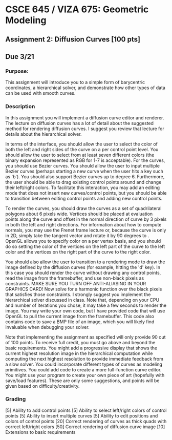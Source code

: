 # CSCE 645 / VIZA 675: Geometric Modeling

## Assignment 2: Diffusion Curves [100 pts]

## Due 3/21

### Purpose:

This assignment will introduce you to a simple form of barycentric coordinates, a hierarchical solver, and demonstrate how other types of data can be used with smooth curves.

### Description

In this assignment you will implement a diffusion curve editor and renderer. The lecture on diffusion curves has a lot of detail about the suggested method for rendering diffusion curves. I suggest you review that lecture for details about the hierarchical solver.

In terms of the interface, you should allow the user to select the color of both the left and right sides of the curve on a per control point level. You should allow the user to select from at least seven different colors (the binary expansion represented as RGB for 1-7 is acceptable). For the curves, you should use Bezier curves. You should allow the user to input multiple Bezier curves (perhaps starting a new curve when the user hits a key such as 'b'). You should also support Bezier curves up to degree 6. Furthermore, the user should be able to drag existing control points around and change their left/right colors. To facilitate this interaction, you may add an editing mode that does not insert new curves/control points, but you should be able to transition between editing control points and adding new control points.

To render the curves, you should draw the curves as a set of quadrilateral polygons about 6 pixels wide. Vertices should be placed at evaluation points along the curve and offset in the normal direction of curve by 3 pixels in both the left and right directions. For information about how to compute normals, you may use the Frenet frame lecture or, because the curve is only in 2D, simply take the tangent vector and rotate it by 90 degrees to . OpenGL allows you to specify color on a per vertex basis, and you should do so setting the color of the vertices on the left part of the curve to the left color and the vertices on the right part of the curve to the right color.

You should also allow the user to transition to a rendering mode to draw the image defined by the diffusion curves (for example, hitting the 'd' key). In this case you should render the curve without drawing any control points, read the image from the framebuffer, and use non-black pixels as constraints. MAKE SURE YOU TURN OFF ANTI-ALIASING IN YOUR GRAPHICS CARD! Now solve for a harmonic function over the black pixels that satisfies those constraints. I strongly suggest you implement the hierarchical solver discussed in class. Note that, depending on your CPU and number of iterations you chose, it may take a few seconds to render the image. You may write your own code, but I have provided code that will use OpenGL to pull the current image from the framebuffer. This code also contains code to save a BMP file of an image, which you will likely find invaluable when debugging your solver.

Note that implementing the assignment as specified will only provide 90 out of 100 points. To receive full credit, you must go above and beyond the basic requirements. You might add a progressive display that shows the current highest resolution image in the hierarchical computation while computing the next highest resolution to provide immediate feedback from a slow solver. You could incorporate different types of curves as modeling primitives. You could add code to create a more full-function curve editor. You might use your program to create your own piece of art (hopefully with save/load features). These are only some suggestions, and points will be given based on difficulty/creativity.

### Grading

[5] Ability to add control points
[5] Ability to select left/right colors of control points
[5] Ability to insert multiple curves
[5] Ability to edit positions and colors of control points
[20] Correct rendering of curves as thick quads with correct left/right colors
[50] Correct rendering of diffusion curve image
[10] Extensions to basic requirements
